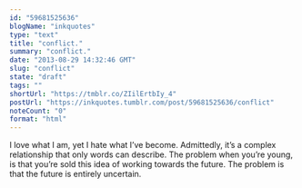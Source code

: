 ```yaml
---
id: "59681525636"
blogName: "inkquotes"
type: "text"
title: "conflict."
summary: "conflict."
date: "2013-08-29 14:32:46 GMT"
slug: "conflict"
state: "draft"
tags: ""
shortUrl: "https://tmblr.co/ZIilErtbIy_4"
postUrl: "https://inkquotes.tumblr.com/post/59681525636/conflict"
noteCount: "0"
format: "html"
---
```


I love what I am, yet I hate what I’ve become. Admittedly, it’s a complex relationship that only words can describe. The problem when you’re young, is that you’re sold this idea of working towards the future. The problem is that the future is entirely uncertain.